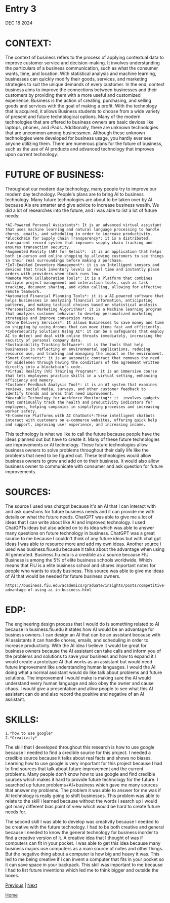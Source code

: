 # Entry 3
DEC 18 2024
<h1><b>CONTEXT:</b></h1>
<p>The context of business refers to the process of applying contextual data to improve customer service and decision-making. It involves understanding the particulars of a business communication, such as what the consumer wants, time, and location. With statistical analysis and machine learning, businesses can quickly modify their goods, services, and marketing strategies to suit the unique demands of every customer. In the end, context business aims to improve the connections between businesses and their customers by providing them with a more useful and customized experience. Business is the action of creating, purchasing, and selling goods and services with the goal of making a profit. With the technology that is acquired, it allows Business students to choose from a wide variety of present and future technological options. Many of the modern technologies that are offered to business owners are basic devices like laptops, phones, and iPads. Additionally, there are unknown technologies that are uncommon among businessmen. Although these unknown technologies were developed for business usage, you hardly ever see anyone utilizing them. There are numerous plans for the future of business, such as the use of AI products and advanced technology that improves upon current technology. </p>

<h1><b>FUTURE OF BUSINESS:</b></h1>
<p>Throughout our modern day technology, many people try to improve our modern day technology. People's plans are to bring AI to business technology. Many future technologies are about to be taken over by AI because AIs are smarter and give advice to increase business wealth. We did a lot of researches into the future, and i was able to list a lot of future needs:</p>

```
*AI-Powered Personal Assistants*: It is an advanced virtual assistant that uses machine learning and natural language processing to handle chores, emails, and scheduling in order to increase productivity.
*Blockchain for Supply Chain Transparency*: it is a distributed, transparent record system that improves supply chain tracking and ensures transaction security.
*Augmented Reality (AR) for Retail*:  it is an application that helps both in-person and online shopping by allowing customers to see things in their real surroundings before making a purchase.
*IoT-Enabled Inventory Management*: it is an Intelligent sensors and devices that track inventory levels in real time and instantly place orders with providers when stock runs low
*Remote Work Collaboration Tools*: it is a Platform that combines multiple project management and interaction tools, such as task tracking, document sharing, and video calling, allowing for effective remote teamwork.
*Automated Financial Planning Tools*: it is a AI-powered software that helps businesses in analyzing financial information, anticipating patterns, and making tactical choices based on statistical analysis 
*Personalized Marketing Algorithms*: it is a Machine learning program that analyzes customer behavior to develop personalized marketing strategies and improve conversion rates.
*Drone Delivery Services*: It allows Businesses to save money and time on shipping by using drones that can move items fast and efficiently.
*Cybersecurity Solutions Using AI*: it can be a safeguards that employ AI to detect and deal with online threats immediately, increasing the security of personal company data.
*Sustainability Tracking Software*: it is the tools that help businesses in reflecting on environmental applications, reducing resource use, and tracking and managing the impact on the environment.
*Smart Contracts*: it is an automatic contract that removes the need for middlemen through having the conditions of the agreement written directly into a blockchain's code.
*Virtual Reality (VR) Training Programs*: it is an immersive course that lets employees practice skills in a virtual setting, enhancing efficiency and memory.
*Customer Feedback Analysis Tool*: it is an AI system that examines reviews, social media, surveys, and other customer feedback to identify trends and areas that need improvement.
*Wearable Technology for Workforce Monitoring*: it  involves gadgets that continually track the health and productivity indicators for employees, helping companies in simplifying processes and increasing worker safety.
*E-Commerce Platforms with AI Chatbots*:These intelligent chatbots interact with customers on e-commerce websites, offering quick help and support, improving user experience, and increasing income.
```
<p>This technology is what we like to call the future because people have the ideas planned out but have to create it. Many of these future technologies are improvements or AI technology. These future technologies allow business owners to solve problems throughout their daily life like the problems that need to be figured out. These technologies would allow business owners to grow and add on to their business. It would also allow business owner to communicate with consumer and ask question for future improvements.</p>
<h1>SOURCES:</h1>
<p>The source I used was chatgpt because it's an AI that I can interact with and ask questions for future business needs and it can provide me with details on what the future needs. ChatGPT was able to give me a lot of ideas that I can write about like AI and improved technology. I used ChatGPTs ideas but also added on to its idea which was able to answer many questions on future technology in business. ChatGPT was a great source to me because I couldn't think of any future ideas but with chat gpt ideas I was able to resource more and add my own ideas. Another source i used was business.fiu.edu because it talks about the advantage when using AI generated. Business.fiu.edu is a credible as a source because FIU Business is among the 5% of elite business schools worldwide. Which means that FIU is a elite business school and shares important notes for people who wants to study business. This source was able to give me ideas of AI that would be needed for future business owners.</p>

```
https://business.fiu.edu/academics/graduate/insights/posts/competitive-advantage-of-using-ai-in-business.html
```

<h1>EDP:</h1>
<p> The engineering design process that I would do is something related to AI because in business.fiu.edu it states how AI would be an advantage for business owners. I can design an AI that can be an assistant because with AI assistants it can handle chores, emails, and scheduling in order to increase productivity. With the AI idea I believe it would be great for business owners because the AI assistant can take calls and inform you of the problems and solutions to save your business and how to expand it.I would create a prototype AI that works as an assistant but would need future improvement like understanding human languages. I would the AI doing what a normal assistant would do like talk about problems and future solutions. The improvement I would make is making sure the AI would understand every human language and also obey the owner and cause chaos. I would give a presentation and allow people to see what this AI assistant can do and also record the positive and negative of an AI assistant.</p>
<h1>SKILLS:</h1>

```
1.*how to use google*
2.*Creativity*
````

<p> The skill that I developed throughout this research is how to use google because I needed to find a credible source for this project. I needed a credible source because it talks about real facts and shows no biases. Learning how to use google is very important for this project because I had to find sources that talk about future improvement and the current problems. Many people don't know how to use google and find credible sources which makes it hard to provide future technology for the future. I searched up future problems+AI+business which gave me many sources that answer my problems. The problem it was able to answer for me was if AI technology is really going to shift businesses. This problem was able to relate to the skill i learned because without the words i search up i would got many different bias point of view which would be hard to create future needs for. </p>
<p>The second skill I was able to develop was creativity because I needed to be creative with the future technology. I had to be both creative and general because I needed to know the general technology for business inorder to find a creative version of it. A creative idea that I thought of was if computers can fit in your pocket. I was able to get this idea because many business majors use computers as a main source of notes and other things. But the negative thing about a computer is how big and heavy it was. This led to me being creative if i can invent a computer that fits in your pocket so it can save space in your backpack. This skill was important to me because I had to list future inventions which led me to think bigger and outside the boxes.</p>




[Previous](entry02.md) | [Next](entry04.md)

[Home](../README.md)



